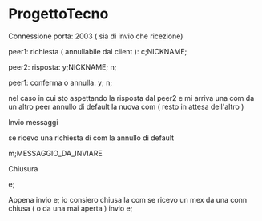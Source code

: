# ProgettoTecno
Connessione
porta:  2003 ( sia di invio che ricezione)

peer1: 
richiesta ( annullabile dal client ):
c;NICKNAME;

peer2:
risposta:
y;NICKNAME;
n;

peer1:
conferma o annulla:
y;
n;

nel caso in cui sto aspettando la risposta dal peer2
e mi arriva una com da un altro peer
annullo di default la nuova com ( resto in attesa dell'altro ) 

Invio messaggi

se ricevo una richiesta di com
la annullo di default

m;MESSAGGIO_DA_INVIARE

Chiusura

e; 

Appena invio e; io consiero chiusa la com
se ricevo un mex da una conn chiusa
( o da una mai aperta )
invio e;
